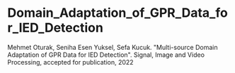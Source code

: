 # Domain_Adaptation_of_GPR_Data_for_IED_Detection
Mehmet Oturak, Seniha Esen Yuksel, Sefa Kucuk. "Multi-source Domain Adaptation of GPR Data for IED Detection". Signal, Image and Video Processing, accepted for publication, 2022
